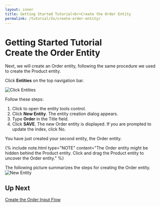 ```yaml
---
layout: inner
title: Getting Started Tutorial<br>Create the Order Entity
permalink: /tutorial/3x/create-order-entity/
---
```


# Getting Started Tutorial<br>Create the Order Entity

Next, we will create an Order entity, following the same procedure we used to create the Product entity.

Click **Entities** on the top navigation bar.

![Click Entities]({{site.baseurl}}/images/3x/create-order-entity/entities-select.png)

Follow these steps:

1. Click <span class="circle-button"><i class="fa fa-wrench"></i></span> to open the entity tools control.
1. Click **New Entity**. The entity creation dialog appears.
1. Type **Order** in the Title field.
1. Click **SAVE**. The new Order entity is displayed. If you are prompted to update the index, click No.

You have just created your second entity, the Order entity.

{% include note.html type="NOTE" content="The Order entity might be hidden behind the Product entity. Click and drag the Product entity to uncover the Order entity." %}

The following picture summarizes the steps for creating the Order entity.
![New Entity]({{site.baseurl}}/images/3x/create-order-entity/create-order-entity.png)

## Up Next

[Create the Order Input Flow]({{site.baseurl}}/tutorial/3x/create-order-input-flow/)
